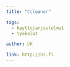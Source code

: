 ```yaml
---
title: "Ccleaner"

tags:
  - kayttojarjestelmat
  - tyokalut

author: UK

link: http://hs.fi
---
```



